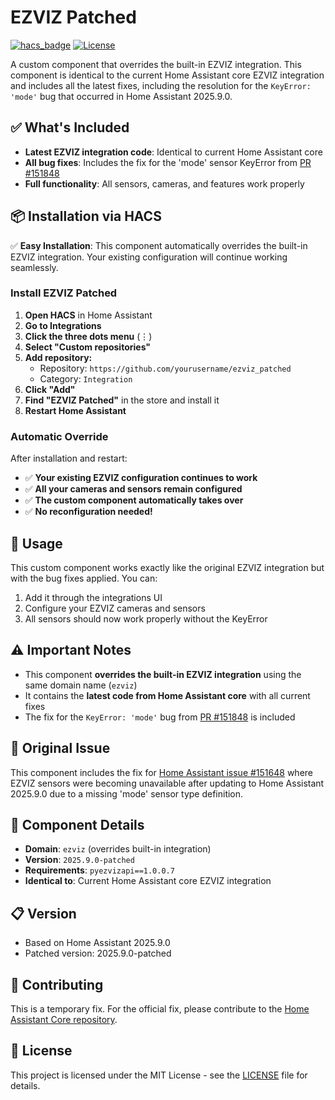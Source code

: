 # EZVIZ Patched

[![hacs_badge](https://img.shields.io/badge/HACS-Custom-orange.svg)](https://github.com/custom-components/hacs)
[![License](https://img.shields.io/badge/license-MIT-blue.svg)](LICENSE)

A custom component that overrides the built-in EZVIZ integration. This component is identical to the current Home Assistant core EZVIZ integration and includes all the latest fixes, including the resolution for the `KeyError: 'mode'` bug that occurred in Home Assistant 2025.9.0.

## ✅ What's Included

- **Latest EZVIZ integration code**: Identical to current Home Assistant core
- **All bug fixes**: Includes the fix for the 'mode' sensor KeyError from [PR #151848](https://github.com/home-assistant/core/pull/151848)
- **Full functionality**: All sensors, cameras, and features work properly

## 📦 Installation via HACS

✅ **Easy Installation**: This component automatically overrides the built-in EZVIZ integration. Your existing configuration will continue working seamlessly.

### Install EZVIZ Patched

1. **Open HACS** in Home Assistant
2. **Go to Integrations**
3. **Click the three dots menu** (⋮)
4. **Select "Custom repositories"**
5. **Add repository:**
   - Repository: `https://github.com/yourusername/ezviz_patched`
   - Category: `Integration`
6. **Click "Add"**
7. **Find "EZVIZ Patched"** in the store and install it
8. **Restart Home Assistant**

### Automatic Override

After installation and restart:

- ✅ **Your existing EZVIZ configuration continues to work**
- ✅ **All your cameras and sensors remain configured**
- ✅ **The custom component automatically takes over**
- ✅ **No reconfiguration needed!**

## 🚀 Usage

This custom component works exactly like the original EZVIZ integration but with the bug fixes applied. You can:

1. Add it through the integrations UI
2. Configure your EZVIZ cameras and sensors
3. All sensors should now work properly without the KeyError

## ⚠️ Important Notes

- This component **overrides the built-in EZVIZ integration** using the same domain name (`ezviz`)
- It contains the **latest code from Home Assistant core** with all current fixes
- The fix for the `KeyError: 'mode'` bug from [PR #151848](https://github.com/home-assistant/core/pull/151848) is included

## 🔗 Original Issue

This component includes the fix for [Home Assistant issue #151648](https://github.com/home-assistant/core/issues/151648) where EZVIZ sensors were becoming unavailable after updating to Home Assistant 2025.9.0 due to a missing 'mode' sensor type definition.

## 📝 Component Details

- **Domain**: `ezviz` (overrides built-in integration)
- **Version**: `2025.9.0-patched`
- **Requirements**: `pyezvizapi==1.0.0.7`
- **Identical to**: Current Home Assistant core EZVIZ integration

## 📋 Version

- Based on Home Assistant 2025.9.0
- Patched version: 2025.9.0-patched

## 🤝 Contributing

This is a temporary fix. For the official fix, please contribute to the [Home Assistant Core repository](https://github.com/home-assistant/core).

## 📄 License

This project is licensed under the MIT License - see the [LICENSE](LICENSE) file for details.
